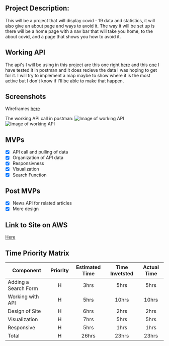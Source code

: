 ## Project Description:

This will be a project that will display covid - 19 data and statistics, it will also give an about page and ways to avoid it.
The way it will be set up is there will be a home page with a nav bar that will take you home, to the about covid, and a page
that shows you how to avoid it.

## Working API

The api's I will be using in this project are this one right [here](https://documenter.getpostman.com/view/10808728/SzS8rjbc?version=latest#intro) and this [one](https://newsapi.org/v2/top-headlines?q=COVID&from=2020-03-16&sortBy=publishedAt&apiKey=93d0380b616c44ee82169a2f0fbe3cb1&pageSize=10&page=2)
I have tested it in postman and it does recieve the data I was hoping to get for it. I will try to implement a map maybe to show where it is the most active but I don't know if I'll be able to make that happen.

## Screenshots

Wireframes [here](https://i.imgur.com/ag9HZkg.png)

The working API call in postman:
![Image of working API](https://i.imgur.com/fhyUhhx.png)
![Image of working API](https://i.imgur.com/ogFpHiT.png)

## MVPs

- [x] API call and pulling of data
- [x] Organization of API data
- [x] Responsivness
- [x] Visualization
- [x] Search Function

## Post MVPs

- [x] News API for related articles
- [x] More design

## Link to Site on AWS

[Here](http://isaiah-project2.s3-website.us-east-2.amazonaws.com)

## Time Priority Matrix

| Component            | Priority | Estimated Time | Time Invetsted | Actual Time |
| -------------------- | :------: | :------------: | :------------: | :---------: |
| Adding a Search Form |    H     |      3hrs      |      5hrs      |    5hrs     |
| Working with API     |    H     |      5hrs      |     10hrs      |    10hrs    |
| Design of Site       |    H     |      6hrs      |      2hrs      |    2hrs     |
| Visualization        |    H     |      7hrs      |      5hrs      |    5hrs     |
| Responsive           |    H     |      5hrs      |      1hrs      |    1hrs     |
| Total                |    H     |     26hrs      |     23hrs      |    23hrs    |
